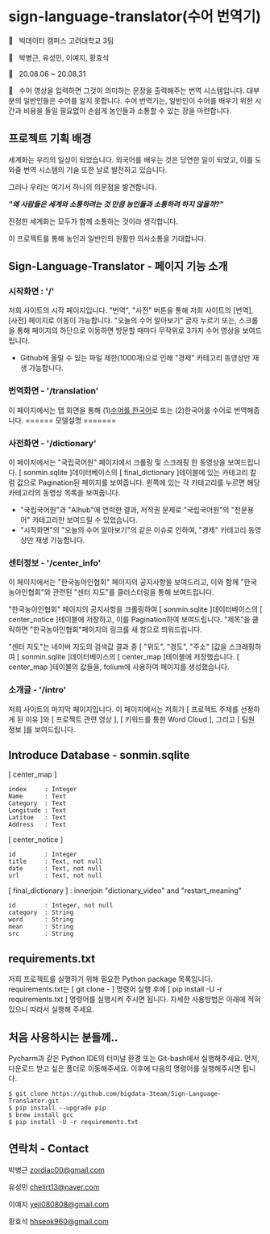 # sign-language-translator(수어 번역기)
:office: &nbsp;&nbsp;빅데이터 캠퍼스 고려대학교 3팀

:man: &nbsp;&nbsp;박병근, 유성민, 이예지, 황효석

:calendar: &nbsp;&nbsp;20.08.06 ~ 20.08.31

:memo: &nbsp;&nbsp;수어 영상을 입력하면 그것이 의미하는 문장을 출력해주는 번역 시스템입니다. 
대부분의 일반인들은 수어를 알지 못합니다. 수어 번역기는, 일반인이 수어를 배우기 위한 시간과 비용을 들일 필요없이 손쉽게 농인들과 소통할 수 있는 장을 마련합니다.

## 프로젝트 기획 배경

세계화는 우리의 일상이 되었습니다. 외국어를 배우는 것은 당연한 일이 되었고, 이를 도와줄 번역 시스템의 기술 또한 날로 발전하고 있습니다.

그러나 우리는 여기서 하나의 의문점을 발견합니다.



***"왜 사람들은 세계와 소통하려는 것 만큼 농인들과 소통하려 하지 않을까?"***



진정한 세계화는 모두가 함께 소통하는 것이라 생각합니다.

이 프로젝트를 통해 농인과 일반인의 원활한 의사소통을 기대합니다.



## Sign-Language-Translator - 페이지 기능 소개

### 시작화면 : '/'
저희 사이트의 시작 페이지입니다.
"번역", "사전" 버튼을 통해 저희 사이트의 [번역], [사전] 페이지로 이동이 가능합니다.
"오늘의 수어 알아보기" 글자 누르기 또는, 스크롤을 통해 페이지의 하단으로 이동하면 방문할 때마다 무작위로 3가지 수어 영상을 보여드립니다.
- Github에 올릴 수 있는 파일 제한(1000개)으로 인해 "경제" 카테고리 동영상만 재생 가능합니다.

### 번역화면 - '/translation'
이 페이지에서는 탭 화면을 통해 (1)<U>수어를 한국어</U>로 또는 (2)한국어를 수어로 번역해줍니다.
====== 모델설명 =======

### 사전화면 - '/dictionary'
이 페이지에서는 "국립국어원" 페이지에서 크롤링 및 스크래핑 한 동영상을 보여드립니다.
[ sonmin.sqlite ]데이터베이스의 [ final_dictionary ]테이블에 있는 카테고리 칼럼 값으로 Pagination된 페이지를 보여줍니다.
왼쪽에 있는 각 카테고리를 누르면 해당 카테고리의 동영상 목록을 보여줍니다.

- "국립국어원"과 "AIhub"에 연락한 결과, 저작권 문제로 "국립국어원"의 "전문용어" 카테고리만 보여드릴 수 있었습니다.
- "시작화면"의 "오늘의 수어 알아보기"의 같은 이슈로 인하여, "경제" 카테고리 동영상만 재생 가능합니다.

### 센터정보 - '/center_info'
이 페이지에서는 "한국농아인협회" 페이지의 공지사항을 보여드리고, 이와 함께 "한국농아인협회"와 관련된 "센터 지도"를 클러스터링을 통해 보여드립니다.

"한국농아인협회" 페이지의 공지사항을 크롤링하여 [ sonmin.sqlite ]데이터베이스의 [ center_notice ]테이블에 저장하고, 이를 Pagination하여 보여드립니다.
"제목"을 클릭하면 "한국농아인협회"페이지의 링크를 새 창으로 띄워드립니다.

"센터 지도"는 네이버 지도의 검색값 결과 중 [ "위도", "경도", "주소" ]값을 스크래핑하여 [ sonmin.sqlite ]데이터베이스의 [ center_map ]테이블에 저장했습니다.
[ center_map ]테이블의 값들을, folium에 사용하여 페이지를 생성했습니다.

### 소개글 - '/intro'
저희 사이트의 마지막 페이지입니다.
이 페이지에서는 저희가 [ 프로젝트 주제를 선정하게 된 이유 ]와 [ 프로젝트 관련 영상 ], [ 키워드를 통한 Word Cloud ], 그리고 [ 팀원 정보 ]를 보여드립니다.

## Introduce Database - sonmin.sqlite
[ center_map ]
```
index     : Integer
Name      : Text
Category  : Text
Longitude : Text
Latitue   : Text
Address   : Text
```

[ center_notice ]
```
id        : Integer
title     : Text, not null
date      : Text, not null
url       : Text, not null
```

[ final_dictionary ] : innerjoin "dictionary_video" and "restart_meaning"
```
id        : Integer, not null
category  : String
word      : String
mean      : String
src       : String
```

## requirements.txt
저희 프로젝트를 실행하기 위해 필요한 Python package 목록입니다.
requirements.txt는 [ git clone - ] 명령어 실행 후에 [ pip install -U -r requirements.txt ] 명령어를 실행시켜 주시면 됩니다.
자세한 사용방법은 아래에 적혀있으니 따라서 실행해 주세요.


## 처음 사용하시는 분들께..
Pycharm과 같은 Python IDE의 터미널 환경 또는 Git-bash에서 실행해주세요.
먼저, 다운로드 받고 싶은 폴더로 이동해주세요.
이후에 다음의 명령어를 실행해주시면 됩니다.
```
$ git clone https://github.com/bigdata-3team/Sign-Language-Translator.git
$ pip install --upgrade pip
$ brew install gcc
$ pip install -U -r requirements.txt
```   


## 연락처 - Contact
박병근 zordiac00@gmail.com

유성민 chelirt13@naver.com

이예지 yeji080808@gmail.com

황효석 hhseok960@gmail.com  
